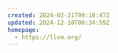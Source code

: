 ```yaml
---
created: 2024-02-21T09:10:47Z
updated: 2024-12-10T08:34:59Z
homepage:
  - https://llvm.org/
---
```

